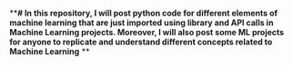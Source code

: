 ****# In this repository, I will post python code for different elements of machine learning that are just imported using library and API calls in Machine Learning projects. Moreover, I will also post some ML projects for anyone to replicate and understand different concepts related to Machine Learning**
**
